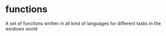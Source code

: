 # functions
A set of functions written in all kind of languages for different tasks in the windows world

